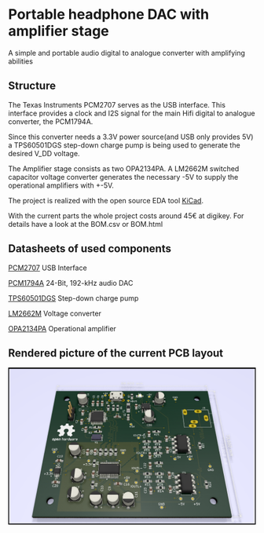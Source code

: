 # Portable headphone DAC with amplifier stage

A simple and portable audio digital to analogue converter with amplifying abilities

## Structure

The Texas Instruments PCM2707 serves as the USB interface. This interface provides a clock and I2S signal for the main Hifi
digital to analogue converter, the PCM1794A.

Since this converter needs a 3.3V power source(and USB only provides 5V) a TPS60501DGS step-down charge pump is being used to
generate the desired V_DD voltage.

The Amplifier stage consists as two OPA2134PA. A LM2662M switched capacitor voltage converter generates the necessary -5V
to supply the operational amplifiers with +-5V.

The project is realized with the open source EDA tool [KiCad](https://kicad-pcb.org/).

With the current parts the whole project costs around 45€ at digikey. For details have a look at the BOM.csv or BOM.html

## Datasheets of used components
[PCM2707](https://www.ti.com/lit/ds/symlink/pcm2706.pdf) USB Interface

[PCM1794A](http://www.ti.com/lit/ds/symlink/pcm1794a.pdf) 24-Bit, 192-kHz audio DAC

[TPS60501DGS](http://www.ti.com/lit/ds/symlink/tps60501.pdf) Step-down charge pump

[LM2662M](http://www.ti.com/lit/ds/symlink/lm2662.pdf) Voltage converter

[OPA2134PA](http://www.ti.com/lit/ds/symlink/opa2134.pdf) Operational amplifier

## Rendered picture of the current PCB layout

![alt text](https://github.com/r4ptor/headphone-DAC-with-amp/blob/master/raytraced.png)


